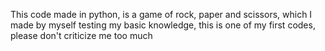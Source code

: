 This code made in python, is a game of rock, paper and scissors,
which I made by myself testing my basic knowledge, 
this is one of my first codes, please don't criticize me too much
